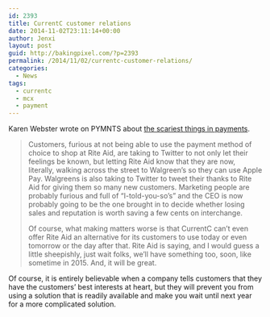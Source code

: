 ```yaml
---
id: 2393
title: CurrentC customer relations
date: 2014-11-02T23:11:14+00:00
author: Jenxi
layout: post
guid: http://bakingpixel.com/?p=2393
permalink: /2014/11/02/currentc-customer-relations/
categories:
  - News
tags:
  - currentc
  - mcx
  - payment
---
```

Karen Webster wrote on PYMNTS about [the scariest things in payments](http://www.pymnts.com/news/2014/the-scariest-things-in-payments/).

> Customers, furious at not being able to use the payment method of choice to shop at Rite Aid, are taking to Twitter to not only let their feelings be known, but letting Rite Aid know that they are now, literally, walking across the street to Walgreen’s so they can use Apple Pay. Walgreens is also taking to Twitter to tweet their thanks to Rite Aid for giving them so many new customers. Marketing people are probably furious and full of “I-told-you-so’s” and the CEO is now probably going to be the one brought in to decide whether losing sales and reputation is worth saving a few cents on interchange.
> 
> Of course, what making matters worse is that CurrentC can’t even offer Rite Aid an alternative for its customers to use today or even tomorrow or the day after that. Rite Aid is saying, and I would guess a little sheepishly, just wait folks, we’ll have something too, soon, like sometime in 2015. And, it will be great. 

Of course, it is entirely believable when a company tells customers that they have the customers&#8217; best interests at heart, but they will prevent you from using a solution that is readily available and make you wait until next year for a more complicated solution.